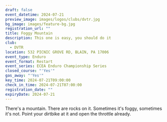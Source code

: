 ```yaml
---
draft: false
event_datetime: 2024-07-21
preview_image: images/logos/clubs/dvtr.jpg
bg_image: images/feature-bg.jpg
registration_url: ""
title: Foggy Mountain
description: This one is easy, you should do it
club:
  - DVTR
location: 532 PICNIC GROVE RD, BLAIN, PA 17006
event_type: Enduro
event_format: Restart
event_series: ECEA Enduro Championship Series
closed_course: "'Yes'"
gas_away: "'Yes'"
key_time: 2024-07-21T09:00:00
check_in_time: 2024-07-21T07:00:00
registration_date: ""
expiryDate: 2024-07-21
---
```


There's a mountain. There are rocks on it. Sometimes it's foggy, sometimes it's not. Point your dirtbike at it and open the throttle already.